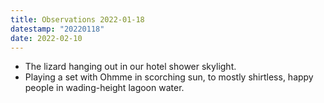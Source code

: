 ```yaml
---
title: Observations 2022-01-18
datestamp: "20220118"
date: 2022-02-10
---
```

- The lizard hanging out in our hotel shower skylight.
- Playing a set with Ohmme in scorching sun, to mostly shirtless, happy people in wading-height lagoon water.